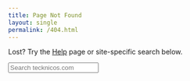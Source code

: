 ```yaml
---
title: Page Not Found
layout: single
permalink: /404.html
---
```


Lost? Try the [Help](/tecknicos.com/help/) page or site-specific search below.

<form method="get" action="http://www.google.com/search" target="_blank">
<input type="hidden" name="sitesearch" value="tecknicos.com" />
<input type="text" name="q" maxlength="255" placeholder="Search tecknicos.com" />
</form>
